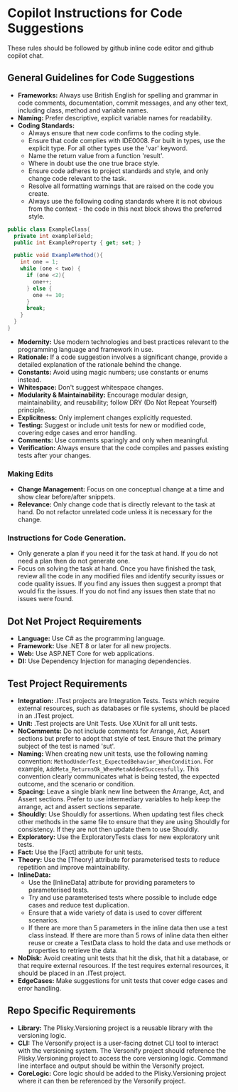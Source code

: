 # Copilot Instructions for Code Suggestions
These rules should be followed by github inline code editor and github copilot chat.

## General Guidelines for Code Suggestions
- **Frameworks:** Always use British English for spelling and grammar in code comments, documentation, commit messages, and any other text, including class, method and variable names.
- **Naming:** Prefer descriptive, explicit variable names for readability.
- **Coding Standards:**
    - Always ensure that new code confirms to the coding style.
    - Ensure that code complies with IDE0008. For built in types, use the explicit type. For all other types use the 'var' keyword.
    - Name the return value from a function 'result'.
    - Where in doubt use the one true brace style.
    - Ensure code adheres to project standards and style, and only change code relevant to the task.
    - Resolve all formatting warnings that are raised on the code you create.
    - Always use the following coding standards where it is not obvious from the context - the code in this next block shows the preferred style.  
    
```csharp
public class ExampleClass{
  private int exampleField;
  public int ExampleProperty { get; set; }

  public void ExampleMethod(){
    int one = 1;
    while (one < two) {
      if (one <2){ 
        one++;
      } else {
        one += 10;
      }
      break;
    }
  }
}
```

- **Modernity:** Use modern technologies and best practices relevant to the programming language and framework in use.
- **Rationale:** If a code suggestion involves a significant change, provide a detailed explanation of the rationale behind the change.
- **Constants:** Avoid using magic numbers; use constants or enums instead.
- **Whitespace:** Don't suggest whitespace changes.
- **Modularity & Maintainability:** Encourage modular design, maintainability, and reusability; follow DRY (Do Not Repeat Yourself) principle.
- **Explicitness:** Only implement changes explicitly requested.
- **Testing:** Suggest or include unit tests for new or modified code, covering edge cases and error handling.
- **Comments:** Use comments sparingly and only when meaningful.
- **Verification:** Always ensure that the code compiles and passes existing tests after your changes.

### Making Edits
- **Change Management:** Focus on one conceptual change at a time and show clear before/after snippets.
- **Relevance:** Only change code that is directly relevant to the task at hand. Do not refactor unrelated code unless it is necessary for the change.

###  Instructions for Code Generation.
- Only generate a plan if you need it for the task at hand. If you do not need a plan then do not generate one.  
- Focus on solving the task at hand. Once you have finished the task, review all the code in any modified files and identify security issues or code quality issues. If you find any issues then suggest a prompt that
would fix the issues. If you do not find any issues then state that no issues were found.


## Dot Net Project Requirements
- **Language:** Use C# as the programming language.
- **Framework:** Use .NET 8 or later for all new projects.
- **Web:** Use ASP.NET Core for web applications.
- **DI:** Use Dependency Injection for managing dependencies.

## Test Project Requirements
- **Integration:** .ITest projects are Integration Tests.  Tests which require external resources, such as databases or file systems, should be placed in an .ITest project.
- **Unit:** .Test projects are Unit Tests.  Use XUnit for all unit tests.
- **NoComments:** Do not include comments for Arrange, Act, Assert sections but prefer to adopt that style of test.  Ensure that the primary subject of the test is named 'sut'. 
- **Naming:** When creating new unit tests, use the following naming convention: `MethodUnderTest_ExpectedBehavior_WhenCondition`. For example, `AddMeta_ReturnsOk_WhenMetaAddedSuccessfully`. This convention clearly communicates what is being tested, the expected outcome, and the scenario or condition.
- **Spacing:** Leave a single blank new line between the Arrange, Act, and Assert sections.  Prefer to use intermediary variables to help keep the arrange, act and assert sections separate.
- **Shouldly:** Use Shouldly for assertions.  When updating test files check other methods in the same file to ensure that they are using Shouldly for consistency.  If they are not then update them to use Shouldly.
- **Exploratory:** Use the ExploratoryTests class for new exploratory unit tests.
- **Fact:** Use the [Fact] attribute for unit tests.
- **Theory:** Use the [Theory] attribute for parameterised tests to reduce repetition and improve maintainability.
- **InlineData:**
    - Use the [InlineData] attribute for providing parameters to parameterised tests.
    - Try and use parameterised tests where possible to include edge cases and reduce test duplication.
    - Ensure that a wide variety of data is used to cover different scenarios.
    - If there are more than 5 parameters in the inline data then use a test class instead. If there are more than 5 rows of inline data then either reuse or create a TestData class to hold the data and use methods or properties to retrieve the data.
- **NoDisk:** Avoid creating unit tests that hit the disk, that hit a database, or that require external resources.  If the test requires external resources, it should be placed in an .ITest project.
- **EdgeCases:** Make suggestions for unit tests that cover edge cases and error handling.

## Repo Specific Requirements
- **Library:** The Plisky.Versioning project is a reusable library with the versioning logic.
- **CLI:** The Versonify project is a user-facing dotnet CLI tool to interact with the versioning system.  The Versonify project should reference the Plisky.Versioning project to access the core versioning logic. Command line interface and output should be within the Versonify project.
- **CoreLogic:** Core logic should be added to the Plisky.Versioning project where it can then be referenced by the Versonify project.